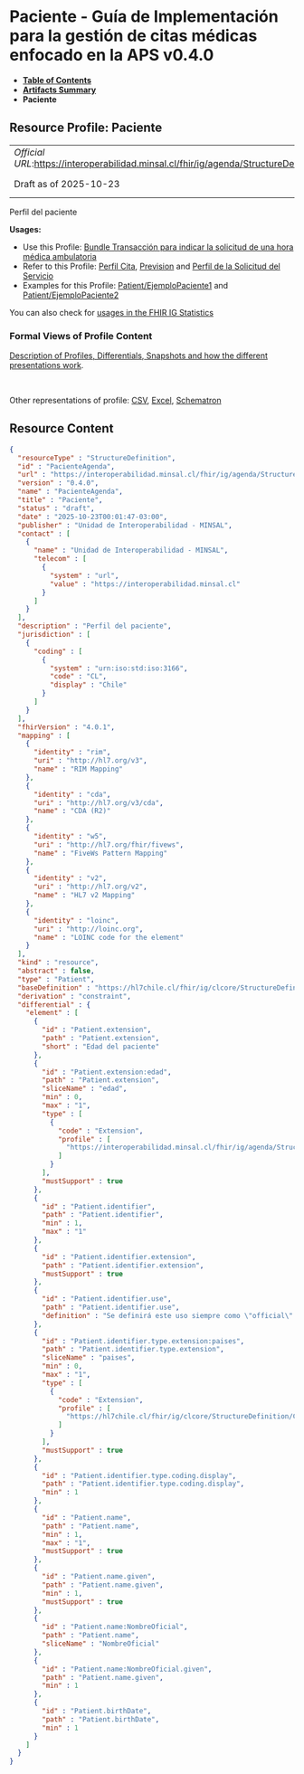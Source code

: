 # Paciente - Guía de Implementación para la gestión de citas médicas enfocado en la APS v0.4.0

* [**Table of Contents**](toc.md)
* [**Artifacts Summary**](artifacts.md)
* **Paciente**

## Resource Profile: Paciente 

| | |
| :--- | :--- |
| *Official URL*:https://interoperabilidad.minsal.cl/fhir/ig/agenda/StructureDefinition/PacienteAgenda | *Version*:0.4.0 |
| Draft as of 2025-10-23 | *Computable Name*:PacienteAgenda |

 
Perfil del paciente 

**Usages:**

* Use this Profile: [Bundle Transacción para indicar la solicitud de una hora médica ambulatoria](StructureDefinition-BundleSolicitud.md)
* Refer to this Profile: [Perfil Cita](StructureDefinition-Cita.md), [Prevision](StructureDefinition-Prevision.md) and [Perfil de la Solicitud del Servicio](StructureDefinition-SolicitudServicio.md)
* Examples for this Profile: [Patient/EjemploPaciente1](Patient-EjemploPaciente1.md) and [Patient/EjemploPaciente2](Patient-EjemploPaciente2.md)

You can also check for [usages in the FHIR IG Statistics](https://packages2.fhir.org/xig/hl7.fhir.cl.agenda|current/StructureDefinition/PacienteAgenda)

### Formal Views of Profile Content

 [Description of Profiles, Differentials, Snapshots and how the different presentations work](http://build.fhir.org/ig/FHIR/ig-guidance/readingIgs.html#structure-definitions). 

 

Other representations of profile: [CSV](StructureDefinition-PacienteAgenda.csv), [Excel](StructureDefinition-PacienteAgenda.xlsx), [Schematron](StructureDefinition-PacienteAgenda.sch) 



## Resource Content

```json
{
  "resourceType" : "StructureDefinition",
  "id" : "PacienteAgenda",
  "url" : "https://interoperabilidad.minsal.cl/fhir/ig/agenda/StructureDefinition/PacienteAgenda",
  "version" : "0.4.0",
  "name" : "PacienteAgenda",
  "title" : "Paciente",
  "status" : "draft",
  "date" : "2025-10-23T00:01:47-03:00",
  "publisher" : "Unidad de Interoperabilidad - MINSAL",
  "contact" : [
    {
      "name" : "Unidad de Interoperabilidad - MINSAL",
      "telecom" : [
        {
          "system" : "url",
          "value" : "https://interoperabilidad.minsal.cl"
        }
      ]
    }
  ],
  "description" : "Perfil del paciente",
  "jurisdiction" : [
    {
      "coding" : [
        {
          "system" : "urn:iso:std:iso:3166",
          "code" : "CL",
          "display" : "Chile"
        }
      ]
    }
  ],
  "fhirVersion" : "4.0.1",
  "mapping" : [
    {
      "identity" : "rim",
      "uri" : "http://hl7.org/v3",
      "name" : "RIM Mapping"
    },
    {
      "identity" : "cda",
      "uri" : "http://hl7.org/v3/cda",
      "name" : "CDA (R2)"
    },
    {
      "identity" : "w5",
      "uri" : "http://hl7.org/fhir/fivews",
      "name" : "FiveWs Pattern Mapping"
    },
    {
      "identity" : "v2",
      "uri" : "http://hl7.org/v2",
      "name" : "HL7 v2 Mapping"
    },
    {
      "identity" : "loinc",
      "uri" : "http://loinc.org",
      "name" : "LOINC code for the element"
    }
  ],
  "kind" : "resource",
  "abstract" : false,
  "type" : "Patient",
  "baseDefinition" : "https://hl7chile.cl/fhir/ig/clcore/StructureDefinition/CorePacienteCl",
  "derivation" : "constraint",
  "differential" : {
    "element" : [
      {
        "id" : "Patient.extension",
        "path" : "Patient.extension",
        "short" : "Edad del paciente"
      },
      {
        "id" : "Patient.extension:edad",
        "path" : "Patient.extension",
        "sliceName" : "edad",
        "min" : 0,
        "max" : "1",
        "type" : [
          {
            "code" : "Extension",
            "profile" : [
              "https://interoperabilidad.minsal.cl/fhir/ig/agenda/StructureDefinition/Edad"
            ]
          }
        ],
        "mustSupport" : true
      },
      {
        "id" : "Patient.identifier",
        "path" : "Patient.identifier",
        "min" : 1,
        "max" : "1"
      },
      {
        "id" : "Patient.identifier.extension",
        "path" : "Patient.identifier.extension",
        "mustSupport" : true
      },
      {
        "id" : "Patient.identifier.use",
        "path" : "Patient.identifier.use",
        "definition" : "Se definirá este uso siempre como \"official\" debido a que cualquier ID presentado para motivos de este perfil deb ser de este tipo"
      },
      {
        "id" : "Patient.identifier.type.extension:paises",
        "path" : "Patient.identifier.type.extension",
        "sliceName" : "paises",
        "min" : 0,
        "max" : "1",
        "type" : [
          {
            "code" : "Extension",
            "profile" : [
              "https://hl7chile.cl/fhir/ig/clcore/StructureDefinition/CodigoPaises"
            ]
          }
        ],
        "mustSupport" : true
      },
      {
        "id" : "Patient.identifier.type.coding.display",
        "path" : "Patient.identifier.type.coding.display",
        "min" : 1
      },
      {
        "id" : "Patient.name",
        "path" : "Patient.name",
        "min" : 1,
        "max" : "1",
        "mustSupport" : true
      },
      {
        "id" : "Patient.name.given",
        "path" : "Patient.name.given",
        "min" : 1,
        "mustSupport" : true
      },
      {
        "id" : "Patient.name:NombreOficial",
        "path" : "Patient.name",
        "sliceName" : "NombreOficial"
      },
      {
        "id" : "Patient.name:NombreOficial.given",
        "path" : "Patient.name.given",
        "min" : 1
      },
      {
        "id" : "Patient.birthDate",
        "path" : "Patient.birthDate",
        "min" : 1
      }
    ]
  }
}

```
